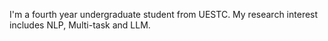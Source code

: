 
I'm a fourth year undergraduate student from UESTC. My research interest includes NLP, Multi-task and LLM.


